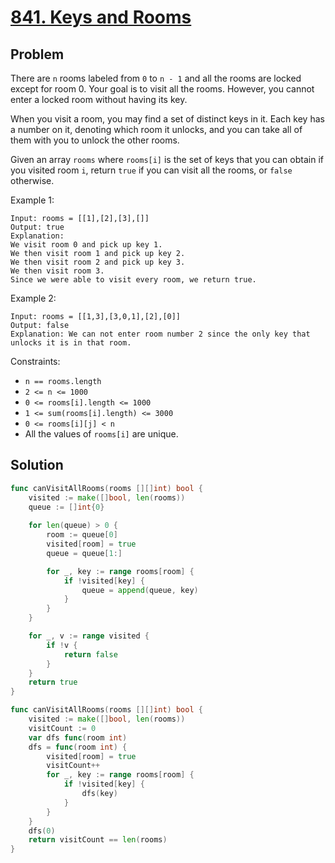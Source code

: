 # [841. Keys and Rooms](https://leetcode.com/problems/keys-and-rooms/)

## Problem

There are `n` rooms labeled from `0` to `n - 1` and all the rooms are locked except for room 0. Your goal is to visit all the rooms. However, you cannot enter a locked room without having its key.

When you visit a room, you may find a set of distinct keys in it. Each key has a number on it, denoting which room it unlocks, and you can take all of them with you to unlock the other rooms.

Given an array `rooms` where `rooms[i]` is the set of keys that you can obtain if you visited room `i`, return `true` if you can visit all the rooms, or `false` otherwise.

Example 1:

```
Input: rooms = [[1],[2],[3],[]]
Output: true
Explanation: 
We visit room 0 and pick up key 1.
We then visit room 1 and pick up key 2.
We then visit room 2 and pick up key 3.
We then visit room 3.
Since we were able to visit every room, we return true.
```

Example 2:

```
Input: rooms = [[1,3],[3,0,1],[2],[0]]
Output: false
Explanation: We can not enter room number 2 since the only key that unlocks it is in that room.
```

Constraints:

- `n == rooms.length`
- `2 <= n <= 1000`
- `0 <= rooms[i].length <= 1000`
- `1 <= sum(rooms[i].length) <= 3000`
- `0 <= rooms[i][j] < n`
- All the values of `rooms[i]` are unique.

## Solution

```go
func canVisitAllRooms(rooms [][]int) bool {
    visited := make([]bool, len(rooms))
    queue := []int{0}
    
    for len(queue) > 0 {
        room := queue[0]
        visited[room] = true
        queue = queue[1:]

        for _, key := range rooms[room] {
            if !visited[key] {
                queue = append(queue, key)
            }
        }
    }

    for _, v := range visited {
        if !v {
            return false
        }
    }
    return true
}
```

```go
func canVisitAllRooms(rooms [][]int) bool {
    visited := make([]bool, len(rooms))
    visitCount := 0
    var dfs func(room int)
    dfs = func(room int) {
        visited[room] = true
        visitCount++
        for _, key := range rooms[room] {
            if !visited[key] {
                dfs(key)
            }
        }
    }
    dfs(0)
    return visitCount == len(rooms)
}
```